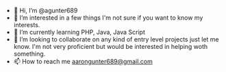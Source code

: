 - 👋 Hi, I’m @agunter689
- 👀 I’m interested in a few things I'm not sure if you want to know my interests.
- 🌱 I’m currently learning PHP, Java, Java Script
- 💞️ I’m looking to collaborate on any kind of entry level projects just let me know. I'm not very proficient but would be interested in helping woth something.
- 📫 How to reach me aarongunter689@gmail.com

<!---
agunter689/agunter689 is a ✨ special ✨ repository because its `README.md` (this file) appears on your GitHub profile.
You can click the Preview link to take a look at your changes.
--->
